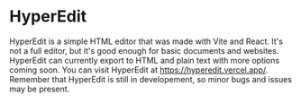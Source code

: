 # HyperEdit

HyperEdit is a simple HTML editor that was made with Vite and React. It's not a full editor, but it's good enough for basic documents and websites. HyperEdit can currently export to HTML and plain text with more options coming soon. You can visit HyperEdit at https://hyperedit.vercel.app/. Remember that HyperEdit is still in developement, so minor bugs and issues may be present.